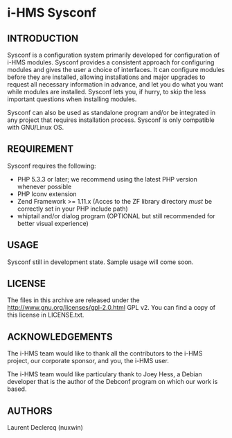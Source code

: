 i-HMS Sysconf
=============

INTRODUCTION
------------
Sysconf is a configuration system primarily developed for configuration of i-HMS modules. Sysconf provides a consistent
approach for configuring modules and gives the user a choice of interfaces. It can configure modules before they are
installed, allowing installations and major upgrades to request all necessary information in advance, and let you do
what you want while modules are installed. Sysconf lets you, if hurry, to skip the less important questions when
installing modules.

Sysconf can also be used as standalone program and/or be integrated in any project that requires installation process.
Sysconf is only compatible with GNU/Linux OS.

REQUIREMENT
-----------

Sysconf requires the following:

 - PHP 5.3.3 or later; we recommend using the latest PHP version whenever possible
 - PHP Iconv extension
 - Zend Framework >= 1.11.x (Acces to the ZF library directory *must* be correctly set in your PHP include path)
 - whiptail and/or dialog program (OPTIONAL but still recommended for better visual experience)

USAGE
-----

Sysconf still in development state. Sample usage will come soon.

LICENSE
-------

The files in this archive are released under the http://www.gnu.org/licenses/gpl-2.0.html GPL v2.
You can find a copy of this license in LICENSE.txt.

ACKNOWLEDGEMENTS
----------------

The i-HMS team would like to thank all the contributors to the i-HMS project, our corporate sponsor,
and you, the i-HMS user.

The i-HMS team would like  particulary thank to Joey Hess, a Debian developer that is the author of the Debconf program
on which our work is based.

AUTHORS
-------
Laurent Declercq (nuxwin)
